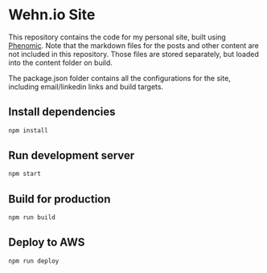 # Wehn.io Site

This repository contains the code for my personal site, built using [Phenomic](https://github.com/MoOx/phenomic). Note that the markdown files for the posts and other content are not included in this repository. Those files are stored separately, but loaded into the content folder on build.

The package.json folder contains all the configurations for the site, including email/linkedin links and build targets.

## Install dependencies
```sh
npm install
```

## Run development server

```sh
npm start
```

## Build for production

```sh
npm run build
```

## Deploy to AWS

```sh
npm run deploy
```